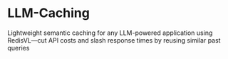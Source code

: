 # LLM-Caching
Lightweight semantic caching for any LLM-powered application using RedisVL—cut API costs and slash response times by reusing similar past queries
